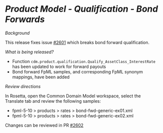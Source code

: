 # *Product Model - Qualification - Bond Forwards*

_Background_

This release fixes issue [#2601](https://github.com/finos/common-domain-model/issues/2601) which breaks bond forward qualification.

_What is being released?_

* Function `cdm.product.qualification.Qualify_AssetClass_InterestRate` has been updated to work for forward payouts
* Bond forward FpML samples, and corresponding FpML synonym mappings, have been added

_Review directions_

In Rosetta, open the Common Domain Model workspace, select the Translate tab and review the following samples:

* fpml-5-10 > products > rates > bond-fwd-generic-ex01.xml
* fpml-5-10 > products > rates > bond-fwd-generic-ex02.xml

Changes can be reviewed in PR [#2602](https://github.com/finos/common-domain-model/pull/2602)
